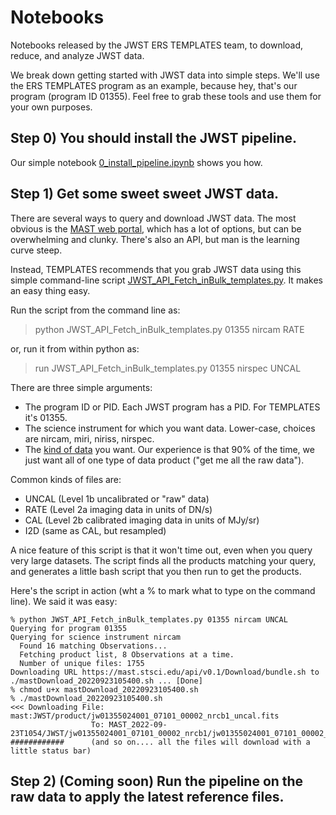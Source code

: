 # Notebooks
Notebooks released by the JWST ERS TEMPLATES team, to download, reduce, and analyze JWST data.

We break down getting started with JWST data into simple steps.  We'll use the ERS TEMPLATES program as an example, because hey, that's our program (program ID 01355).  Feel free to grab these tools and use them for your own purposes.   

## Step 0) You should install the JWST pipeline.  
Our simple notebook [0_install_pipeline.ipynb](https://github.com/JWST-Templates/Notebooks/blob/main/0_install_pipeline.ipynb) shows you how.

## Step 1) Get some sweet sweet JWST data.  
There are several ways to query and download JWST data.  The most obvious is the [MAST web portal](https://mast.stsci.edu/portal/Mashup/Clients/Mast/Portal.html), which has a lot of options, but can be overwhelming and clunky.  There's also an API, but man is the learning curve steep. 

Instead, TEMPLATES recommends that you grab JWST data using this simple command-line script [JWST_API_Fetch_inBulk_templates.py](https://github.com/JWST-Templates/Notebooks/blob/main/JWST_API_Fetch_inBulk_templates.py).  It makes an easy thing easy.

Run the script from the command line as:
>python JWST_API_Fetch_inBulk_templates.py 01355 nircam RATE

or, run it from within python as: 

>run JWST_API_Fetch_inBulk_templates.py 01355 nirspec UNCAL

There are three simple arguments:
- The program ID or PID.  Each JWST program has a PID.  For TEMPLATES it's 01355.
- The science instrument for which you want data.  Lower-case, choices are nircam, miri, niriss, nirspec.
- The [kind of data](https://jwst-pipeline.readthedocs.io/en/latest/jwst/data_products/product_types.html) you want.  Our experience is that 90% of the time, we just want all of one type of data product ("get me all the raw data").   

Common kinds of files are:
- UNCAL (Level 1b uncalibrated or "raw" data)
- RATE (Level 2a imaging data in units of DN/s)
- CAL (Level 2b calibrated imaging data in units of MJy/sr)
- I2D (same as CAL, but resampled)

A nice feature of this script is that it won't time out, even when you query very large datasets.  The script finds all the products matching your query, and generates a little bash script that you then run to get the products. 

Here's the script in action (wht a % to mark what to type on the command line).  We said it was easy:
```
% python JWST_API_Fetch_inBulk_templates.py 01355 nircam UNCAL
Querying for program 01355
Querying for science instrument nircam
  Found 16 matching Observations...
  Fetching product list, 8 Observations at a time.
  Number of unique files: 1755
Downloading URL https://mast.stsci.edu/api/v0.1/Download/bundle.sh to ./mastDownload_20220923105400.sh ... [Done]
% chmod u+x mastDownload_20220923105400.sh 
% ./mastDownload_20220923105400.sh 
<<< Downloading File: mast:JWST/product/jw01355024001_07101_00002_nrcb1_uncal.fits
                  To: MAST_2022-09-23T1054/JWST/jw01355024001_07101_00002_nrcb1/jw01355024001_07101_00002_nrcb1_uncal.fits
############      (and so on.... all the files will download with a little status bar)
```




## Step 2) (Coming soon) Run the pipeline on the raw data to apply the latest reference files.

